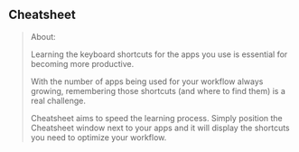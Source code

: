 Cheatsheet
----------


> About: 
>
> Learning the keyboard shortcuts for the apps you use is essential for becoming more productive. 
> 
> With the number of apps being used for your workflow always growing, remembering those shortcuts
> (and where to find them) is a real challenge.
> 
> Cheatsheet aims to speed the learning process. Simply position the Cheatsheet window next to
> your apps and it will display the shortcuts you need to optimize your workflow.


